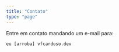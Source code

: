 ```yaml
---
title: "Contato"
type: "page"
---
```


Entre em contato mandando um e-mail para:
```
eu [arroba] vfcardoso.dev
```
